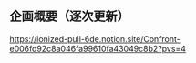 ## 企画概要（逐次更新）</br>
https://ionized-pull-6de.notion.site/Confront-e006fd92c8a046fa99610fa43049c8b2?pvs=4
